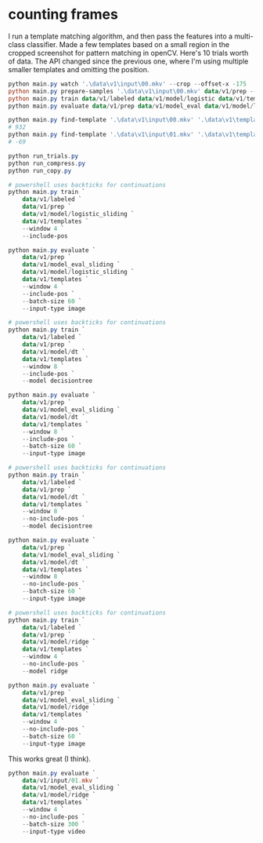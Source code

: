 # counting frames

I run a template matching algorithm, and then pass the features into a
multi-class classifier. Made a few templates based on a small region in the
cropped screenshot for pattern matching in openCV. Here's 10 trials worth of
data. The API changed since the previous one, where I'm using multiple smaller
templates and omitting the position.

```powershell
python main.py watch '.\data\v1\input\00.mkv' --crop --offset-x -175
python main.py prepare-samples '.\data\v1\input\00.mkv' data/v1/prep --offset-x -175 --frames 3600
python main.py train data/v1/labeled data/v1/model/logistic data/v1/templates
python main.py evaluate data/v1/prep data/v1/model_eval data/v1/model/logistic data/v1/templates

python main.py find-template '.\data\v1\input\00.mkv' '.\data\v1\templates\name.png'
# 932
python main.py find-template '.\data\v1\input\01.mkv' '.\data\v1\templates\name.png' --relative 932
# -69

python run_trials.py
python run_compress.py
python run_copy.py
```

```powershell
# powershell uses backticks for continuations
python main.py train `
    data/v1/labeled `
    data/v1/prep `
    data/v1/model/logistic_sliding `
    data/v1/templates `
    --window 4 `
    --include-pos

python main.py evaluate `
    data/v1/prep `
    data/v1/model_eval_sliding `
    data/v1/model/logistic_sliding `
    data/v1/templates `
    --window 4 `
    --include-pos `
    --batch-size 60 `
    --input-type image
```

```powershell
# powershell uses backticks for continuations
python main.py train `
    data/v1/labeled `
    data/v1/prep `
    data/v1/model/dt `
    data/v1/templates `
    --window 8 `
    --include-pos `
    --model decisiontree

python main.py evaluate `
    data/v1/prep `
    data/v1/model_eval_sliding `
    data/v1/model/dt `
    data/v1/templates `
    --window 8 `
    --include-pos `
    --batch-size 60 `
    --input-type image
```

```powershell
# powershell uses backticks for continuations
python main.py train `
    data/v1/labeled `
    data/v1/prep `
    data/v1/model/dt `
    data/v1/templates `
    --window 8 `
    --no-include-pos `
    --model decisiontree

python main.py evaluate `
    data/v1/prep `
    data/v1/model_eval_sliding `
    data/v1/model/dt `
    data/v1/templates `
    --window 8 `
    --no-include-pos `
    --batch-size 60 `
    --input-type image
```

```powershell
# powershell uses backticks for continuations
python main.py train `
    data/v1/labeled `
    data/v1/prep `
    data/v1/model/ridge `
    data/v1/templates `
    --window 4 `
    --no-include-pos `
    --model ridge

python main.py evaluate `
    data/v1/prep `
    data/v1/model_eval_sliding `
    data/v1/model/ridge `
    data/v1/templates `
    --window 4 `
    --no-include-pos `
    --batch-size 60 `
    --input-type image
```

This works great (I think).

```powershell
python main.py evaluate `
    data/v1/input/01.mkv `
    data/v1/model_eval_sliding `
    data/v1/model/ridge `
    data/v1/templates `
    --window 4 `
    --no-include-pos `
    --batch-size 300 `
    --input-type video
```
